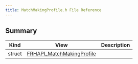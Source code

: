 ```yaml
---
title: MatchMakingProfile.h File Reference
---
```


## Summary
| Kind | View | Description |
|------|------|-------------|
|struct|[FRHAPI_MatchMakingProfile](/unreal-plugins/all/structfrhapi__matchmakingprofile/#structFRHAPI__MatchMakingProfile)||
